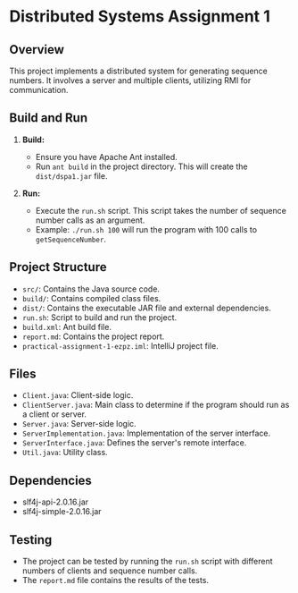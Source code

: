 # Distributed Systems Assignment 1

## Overview

This project implements a distributed system for generating sequence numbers. It involves a server and multiple clients, utilizing RMI for communication.

## Build and Run

1.  **Build:**
    *   Ensure you have Apache Ant installed.
    *   Run `ant build` in the project directory.  This will create the `dist/dspa1.jar` file.

2.  **Run:**
    *   Execute the `run.sh` script.  This script takes the number of sequence number calls as an argument.
    *   Example: `./run.sh 100` will run the program with 100 calls to `getSequenceNumber`.

## Project Structure

*   `src/`: Contains the Java source code.
*   `build/`: Contains compiled class files.
*   `dist/`: Contains the executable JAR file and external dependencies.
*   `run.sh`:  Script to build and run the project.
*   `build.xml`: Ant build file.
*   `report.md`: Contains the project report.
*   `practical-assignment-1-ezpz.iml`: IntelliJ project file.

## Files

*   `Client.java`: Client-side logic.
*   `ClientServer.java`: Main class to determine if the program should run as a client or server.
*   `Server.java`: Server-side logic.
*   `ServerImplementation.java`: Implementation of the server interface.
*   `ServerInterface.java`: Defines the server's remote interface.
*   `Util.java`: Utility class.

## Dependencies

*   slf4j-api-2.0.16.jar
*   slf4j-simple-2.0.16.jar

## Testing

*   The project can be tested by running the `run.sh` script with different numbers of clients and sequence number calls.
*   The `report.md` file contains the results of the tests.
